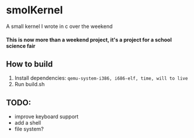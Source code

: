 # smolKernel
A small kernel I wrote in c over the weekend
#### This is now more than a weekend project, it's a project for a school science fair
## How to build
1. Install dependencies: ```qemu-system-i386, i686-elf, time, will to live```
2. Run build.sh
## TODO:
 - improve keyboard support
 - add a shell
 - file system?